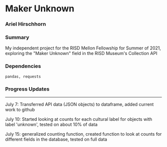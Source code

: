 # Maker Unknown

### Ariel Hirschhorn

### Summary
My independent project for the RISD Mellon Fellowship for Summer of 2021, exploring the "Maker Unknown" field in the RISD Museum's Collection API

### Dependencies
`pandas, requests`

### Progress Updates

********
July 7: Transferred API data (JSON objects) to dataframe, added current work to github

July 10: Started looking at counts for each cultural label for objects with label 'unknown', tested on about 10% of data

July 15: generalized counting function, created function to look at counts for different fields in the database, tested on full data



